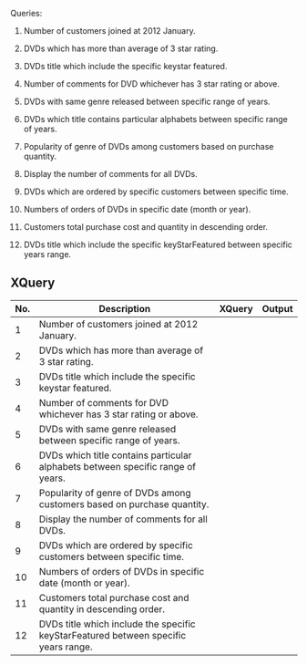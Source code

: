 Queries:

1. Number of customers joined at 2012 January.

2. DVDs which has more than average of 3 star rating.

3. DVDs title which include the specific keystar featured.

4. Number of comments for DVD whichever has 3 star rating or above.

5. DVDs with same genre released between specific range of years.

6. DVDs which title contains particular alphabets between specific range of years.

7. Popularity of genre of DVDs among customers based on purchase quantity.

8. Display the number of comments for all DVDs.

9. DVDs which are ordered by specific customers between specific time.

10. Numbers of orders of DVDs in specific date (month or year).

11. Customers total purchase cost and quantity in descending order.

12. DVDs title which include the specific keyStarFeatured between specific years range.


## XQuery
| No. | Description                                                                         | XQuery | Output |
|-----|-------------------------------------------------------------------------------------|--------|--------|
| 1   | Number of customers joined at 2012 January.                                         |        |        |
| 2   | DVDs which has more than average of 3 star rating.                                  |        |        |
| 3   | DVDs title which include the specific keystar featured.                             |        |        |
| 4   | Number of comments for DVD whichever has 3 star rating or above.                    |        |        |
| 5   | DVDs with same genre released between specific range of years.                      |        |        |
| 6   | DVDs which title contains particular alphabets between specific range of years.     |        |        |
| 7   | Popularity of genre of DVDs among customers based on purchase quantity.             |        |        |
| 8   | Display the number of comments for all DVDs.                                        |        |        |
| 9   | DVDs which are ordered by specific customers between specific time.                 |        |        |
| 10  | Numbers of orders of DVDs in specific date (month or year).                         |        |        |
| 11  | Customers total purchase cost and quantity in descending order.                     |        |        |
| 12  | DVDs title which include the specific keyStarFeatured between specific years range. |        |        |
